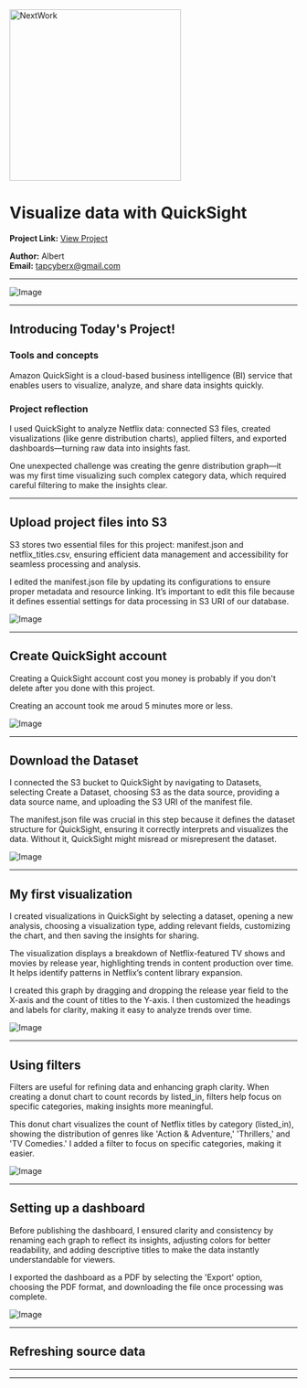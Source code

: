 <img src="https://cdn.prod.website-files.com/677c400686e724409a5a7409/6790ad949cf622dc8dcd9fe4_nextwork-logo-leather.svg" alt="NextWork" width="300" />

# Visualize data with QuickSight

**Project Link:** [View Project](http://learn.nextwork.org/projects/aws-analytics-quicksight)

**Author:** Albert  
**Email:** tapcyberx@gmail.com

---

![Image](http://learn.nextwork.org/delighted_indigo_timid_orc/uploads/aws-analytics-quicksight_6c7f7ef0)

---

## Introducing Today's Project!

### Tools and concepts

Amazon QuickSight is a cloud-based business intelligence (BI) service that enables users to visualize, analyze, and share data insights quickly. 

### Project reflection

I used QuickSight to analyze Netflix data: connected S3 files, created visualizations (like genre distribution charts), applied filters, and exported dashboards—turning raw data into insights fast.

One unexpected challenge was creating the genre distribution graph—it was my first time visualizing such complex category data, which required careful filtering to make the insights clear.

---

## Upload project files into S3

S3 stores two essential files for this project: manifest.json and netflix_titles.csv, ensuring efficient data management and accessibility for seamless processing and analysis.

I edited the manifest.json file by updating its configurations to ensure proper metadata and resource linking. It’s important to edit this file because it defines essential settings for data processing in S3 URI of our database.

![Image](http://learn.nextwork.org/delighted_indigo_timid_orc/uploads/aws-analytics-quicksight_3c3cd85a)

---

## Create QuickSight account

Creating a QuickSight account cost you money is probably if you don't delete after you done with this project.

Creating an account took me aroud 5 minutes more or less.

![Image](http://learn.nextwork.org/delighted_indigo_timid_orc/uploads/aws-analytics-quicksight_f4ab4214)

---

## Download the Dataset

I connected the S3 bucket to QuickSight by navigating to Datasets, selecting Create a Dataset, choosing S3 as the data source, providing a data source name, and uploading the S3 URI of the manifest file.

The manifest.json file was crucial in this step because it defines the dataset structure for QuickSight, ensuring it correctly interprets and visualizes the data. Without it, QuickSight might misread or misrepresent the dataset.

![Image](http://learn.nextwork.org/delighted_indigo_timid_orc/uploads/aws-analytics-quicksight_6f874996)

---

## My first visualization

I created visualizations in QuickSight by selecting a dataset, opening a new analysis, choosing a visualization type, adding relevant fields, customizing the chart, and then saving the insights for sharing.

The visualization displays a breakdown of Netflix-featured TV shows and movies by release year, highlighting trends in content production over time. It helps identify patterns in Netflix’s content library expansion.


I created this graph by dragging and dropping the release year field to the X-axis and the count of titles to the Y-axis. I then customized the headings and labels for clarity, making it easy to analyze trends over time.

![Image](http://learn.nextwork.org/delighted_indigo_timid_orc/uploads/aws-analytics-quicksight_aff3aad7)

---

## Using filters

Filters are useful for refining data and enhancing graph clarity. When creating a donut chart to count records by listed_in, filters help focus on specific categories, making insights more meaningful.

This donut chart visualizes the count of Netflix titles by category (listed_in), showing the distribution of genres like 'Action & Adventure,' 'Thrillers,' and 'TV Comedies.' I added a filter to focus on specific categories, making it easier.

![Image](http://learn.nextwork.org/delighted_indigo_timid_orc/uploads/aws-analytics-quicksight_c32248c5)

---

## Setting up a dashboard

Before publishing the dashboard, I ensured clarity and consistency by renaming each graph to reflect its insights, adjusting colors for better readability, and adding descriptive titles to make the data instantly understandable for viewers.

I exported the dashboard as a PDF by selecting the 'Export' option, choosing the PDF format, and downloading the file once processing was complete.

![Image](http://learn.nextwork.org/delighted_indigo_timid_orc/uploads/aws-analytics-quicksight_6c7f7ef0)

---

## Refreshing source data

---

---
